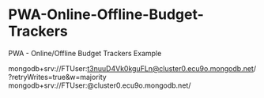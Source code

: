 # PWA-Online-Offline-Budget-Trackers
PWA - Online/Offline Budget Trackers Example


mongodb+srv://FTUser:t3nuuD4Vk0kguFLn@cluster0.ecu9o.mongodb.net/<dbname>?retryWrites=true&w=majority
mongodb+srv://FTUser:<password>@cluster0.ecu9o.mongodb.net/